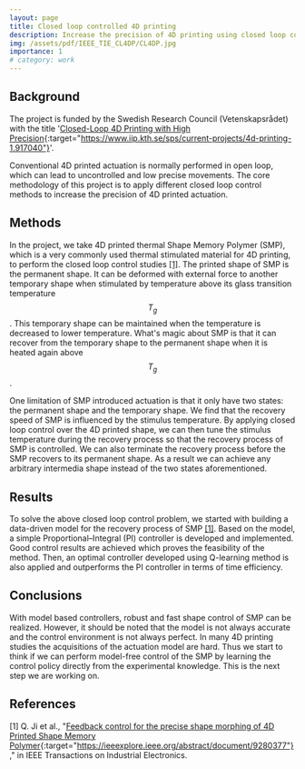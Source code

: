 ```yaml
---
layout: page
title: Closed loop controlled 4D printing
description: Increase the precision of 4D printing using closed loop control methods.
img: /assets/pdf/IEEE_TIE_CL4DP/CL4DP.jpg
importance: 1
# category: work
---
```


## Background
The project is funded by the Swedish Research Council (Vetenskapsrådet) with the title '[Closed-Loop 4D Printing with High Precision](https://www.iip.kth.se/sps/current-projects/4d-printing-1.917040){:target="https://www.iip.kth.se/sps/current-projects/4d-printing-1.917040"}'.

Conventional 4D printed actuation is normally performed in open loop, which can lead to uncontrolled and low precise movements. The core methodology of this project is to apply different closed loop control methods to increase the precision of 4D printed actuation.

## Methods
In the project, we take 4D printed thermal Shape Memory Polymer (SMP), which is a very commonly used thermal stimulated material for 4D printing, to perform the closed loop control studies [[1]](#1). The printed shape of SMP is the permanent shape. It can be deformed with external force to another temporary shape when stimulated by temperature above its glass transition temperature $$T_g$$. This temporary shape can be maintained when the temperature is decreased to lower temperature. What's magic about SMP is that it can recover from the temporary shape to the permanent shape when it is heated again above $$T_g$$.

One limitation of SMP introduced actuation is that it only have two states: the permanent shape and the temporary shape. We find that the recovery speed of SMP is influenced by the stimulus temperature. By applying closed loop control over the 4D printed shape, we can then tune the stimulus temperature during the recovery process so that the recovery process of SMP is controlled. We can also terminate the recovery process before the SMP recovers to its permanent shape. As a result we can achieve any arbitrary intermedia shape instead of the two states aforementioned.

## Results
To solve the above closed loop control problem, we started with building a data-driven model for the recovery process of SMP [[1]](#1). Based on the model, a simple Proportional–Integral (PI) controller is developed and implemented. Good control results are achieved which proves the feasibility of the method. Then, an optimal controller developed using Q-learning method is also applied and outperforms the PI controller in terms of time efficiency.

## Conclusions
With model based controllers, robust and fast shape control of SMP can be realized. However, it should be noted that the model is not always accurate and the control environment is not always perfect. In many 4D printing studies the acquisitions of the actuation model are hard. Thus we start to think if we can perform model-free control of the SMP by learning the control policy directly from the experimental knowledge. This is the next step we are working on.


## References
<a id="1">[1]</a> 
Q. Ji et al., "[Feedback control for the precise shape morphing of 4D Printed Shape Memory Polymer](https://ieeexplore.ieee.org/abstract/document/9280377){:target="https://ieeexplore.ieee.org/abstract/document/9280377"}," in IEEE Transactions on Industrial Electronics.